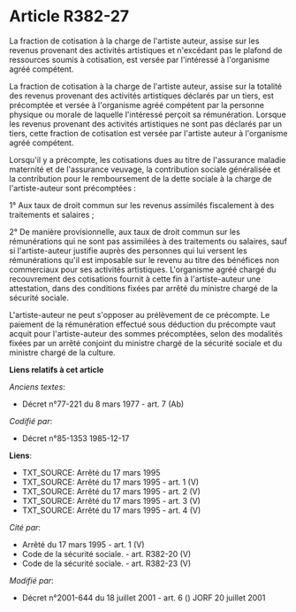 # Article R382-27

La fraction de cotisation à la charge de l'artiste auteur, assise sur les revenus provenant des activités artistiques et
n'excédant pas le plafond de ressources soumis à cotisation, est versée par l'intéressé à l'organisme agréé compétent. 

La fraction de cotisation à la charge de l'artiste auteur, assise sur la totalité des revenus provenant des activités
artistiques déclarés par un tiers, est précomptée et versée à l'organisme agréé compétent par la personne physique ou morale
de laquelle l'intéressé perçoit sa rémunération. Lorsque les revenus provenant des activités artistiques ne sont pas déclarés
par un tiers, cette fraction de cotisation est versée par l'artiste auteur à l'organisme agréé compétent. 

Lorsqu'il y a précompte, les cotisations dues au titre de l'assurance maladie maternité et de l'assurance veuvage, la
contribution sociale généralisée et la contribution pour le remboursement de la dette sociale à la charge de l'artiste-auteur
sont précomptées :

1° Aux taux de droit commun sur les revenus assimilés fiscalement à des traitements et salaires ;

2° De manière provisionnelle, aux taux de droit commun sur les rémunérations qui ne sont pas assimilées à des traitements ou
salaires, sauf si l'artiste-auteur justifie auprès des personnes qui lui versent les rémunérations qu'il est imposable sur le
revenu au titre des bénéfices non commerciaux pour ses activités artistiques. L'organisme agréé chargé du recouvrement des
cotisations fournit à cette fin à l'artiste-auteur une attestation, dans des conditions fixées par arrêté du ministre chargé
de la sécurité sociale.

L'artiste-auteur ne peut s'opposer au prélèvement de ce précompte. Le paiement de la rémunération effectué sous déduction du
précompte vaut acquit pour l'artiste-auteur des sommes précomptées, selon des modalités fixées par un arrêté conjoint du
ministre chargé de la sécurité sociale et du ministre chargé de la culture.

**Liens relatifs à cet article**

_Anciens textes_:

  - Décret n°77-221 du 8 mars 1977 - art. 7 (Ab)

_Codifié par_:

  - Décret n°85-1353 1985-12-17

**Liens**:

  - TXT_SOURCE: Arrêté du 17 mars 1995
  - TXT_SOURCE: Arrêté du 17 mars 1995 - art. 1 (V)
  - TXT_SOURCE: Arrêté du 17 mars 1995 - art. 2 (V)
  - TXT_SOURCE: Arrêté du 17 mars 1995 - art. 3 (V)
  - TXT_SOURCE: Arrêté du 17 mars 1995 - art. 4 (V)

_Cité par_:

  - Arrêté du 17 mars 1995 - art. 1 (V)
  - Code de la sécurité sociale. - art. R382-20 (V)
  - Code de la sécurité sociale. - art. R382-23 (V)

_Modifié par_:

  - Décret n°2001-644 du 18 juillet 2001 - art. 6 () JORF 20 juillet 2001

